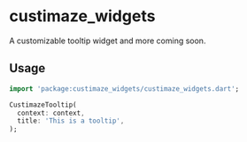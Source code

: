 # custimaze_widgets

A customizable tooltip widget and more coming soon.

## Usage

```dart
import 'package:custimaze_widgets/custimaze_widgets.dart';

CustimazeTooltip(
  context: context,
  title: 'This is a tooltip',
);
```
